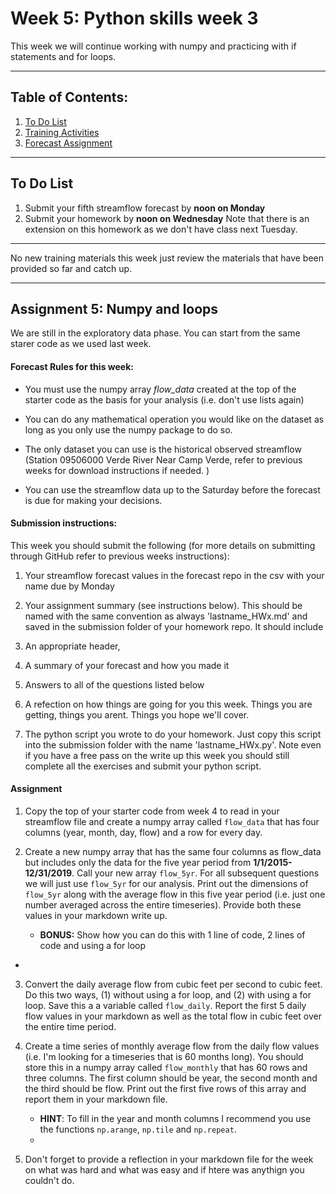 # Week 5: Python skills week 3
This week we will continue working with numpy and practicing with if statements and for loops. 
____
## Table of Contents:
1. [ To Do List](#todo)
2. [ Training Activities](#training)
3. [ Forecast Assignment](#assignment)

___
<a name="todo"></a>
## To Do List
1. Submit your fifth streamflow forecast by **noon on Monday** 
2. Submit your homework by **noon on Wednesday** Note that there is an extension on this homework as we don't have class next Tuesday. 

___
<a name="training"></a>
No new training materials this week just review the materials that have been provided so far and catch up. 
___
<a name="assignment"></a>
## Assignment 5: Numpy and loops
We are still in the exploratory data phase. You can start from the same starer code as we used last week.  

#### Forecast Rules for this week:
- You must use the numpy array *flow_data* created at the top of the starter code as the basis for your analysis (i.e. don't use lists again)

- You can do any mathematical operation you would like on the dataset as long as you only use the numpy package to do so.  

- The only dataset you can use is the historical observed streamflow (Station 09506000 Verde River Near Camp Verde, refer to previous weeks for download instructions if needed. )

- You can use the streamflow data up to the Saturday before the forecast is due for making your decisions.

#### Submission instructions:
This week you should submit the following (for more details on submitting through GitHub refer to previous weeks instructions):

1. Your streamflow forecast values in the forecast repo in the csv with your name due by Monday 

2. Your assignment summary (see instructions below). This should be named with the same convention  as always 'lastname_HWx.md' and saved in the submission folder of your homework repo.  It should include
  1. An appropriate header,
  2. A summary of your forecast and how you made it
  3. Answers to all of the questions listed below
  4. A refection on how things are going for you this week. Things you are getting, things you arent. Things you hope we'll cover. 

3. The python script you wrote to do your homework.  Just copy this script into the submission folder with the name 'lastname_HWx.py'. Note even if you have a free pass on the write up this week you should still complete all the exercises and submit your python script. 


#### Assignment 
1. Copy the top of your starter code from week 4 to read in your streamflow file and create a numpy array called `flow_data` that has four columns (year, month, day, flow) and a row for every day. 
   
2. Create a new numpy array that has the same four columns as flow_data  but includes only the data for the five year period from **1/1/2015-12/31/2019**. Call your new array `flow_5yr`. For all subsequent questions we will just use `flow_5yr` for our analysis. Print out the dimensions of `flow_5yr` along with the average flow in this five year period (i.e. just one number averaged across the entire timeseries). Provide both these values in your markdown write up. 
   - **BONUS:** Show how you can do this with 1 line of code, 2 lines of code and using a for loop
- 
3. Convert the daily average flow from cubic feet per second to cubic feet. Do this two ways, (1) without using a for loop,  and (2) with using a for loop. Save this a a variable called `flow_daily`.  Report the first 5 daily flow values in your markdown as well as the total flow in cubic feet over the entire time period. 
   
4. Create a time series of monthly average flow from the daily flow values (i.e. I'm looking for a timeseries that is 60 months long). You should store this in a numpy array called `flow_monthly` that has 60 rows and three columns. The first column should be year, the second month and the third should be flow. Print out the first five rows of this array and report them in your markdown file. 
   - **HINT**: To fill in the year and month columns I recommend you use the functions `np.arange`, `np.tile` and `np.repeat`. 
   - 

5. Don't forget to provide a reflection in your markdown file for the week on what was hard and what was easy and if htere was anythign you couldn't do. 
